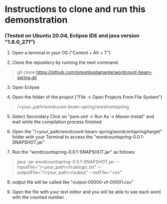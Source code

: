 
# Instructions to clone and run this demonstration
### (Tested on Ubuntu 20.04,  Eclipse IDE and java version "1.8.0_271")

1. Open a terminal in your OS ("Control + Alt + T")

2. Clone the repository by running the next command:

  > git clone https://github.com/simonbustamante/wordcount-beam-spring.git
  
3. Open Eclipse

4. Open the folder of the project ("File -> Open Projects From File System")

  > /<your_path/wordcount-beam-spring/wordcontspring
  
5. Select Secondary Click on "pom.xml -> Run As -> Maven Install" and wait while the compilation process finished 

6. Open the "/<your_path/wordcount-beam-spring/wordcontspring/target" folder with your Terminal to access the "wordcountspring-0.0.1-SNAPSHOT.jar"

7. Run the "wordcountspring-0.0.1-SNAPSHOT.jar" as follows:

  > java -jar wordcountspring-0.0.1-SNAPSHOT.jar --inputFile="/<your_path>/truelogic.txt" --outputFile="/<your_path>/output" --extFile=".csv"
  

8. output file will be called like "output-00000-of-00001.csv"

9. Open the file with your text editor and you will be able to see each word with the  counted number 
